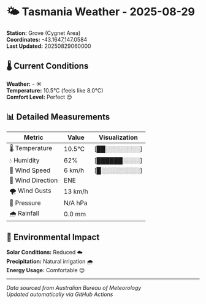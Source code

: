 # 🌤️ Tasmania Weather - 2025-08-29

**Station:** Grove (Cygnet Area)  
**Coordinates:** -43.1647,147.0584  
**Last Updated:** 20250829060000

## 🌡️ Current Conditions

**Weather:** - ☀️  
**Temperature:** 10.5°C (feels like 8.0°C)  
**Comfort Level:** Perfect 😌

## 📊 Detailed Measurements

| Metric | Value | Visualization |
|--------|-------|---------------|
| 🌡️ Temperature | 10.5°C | [██░░░░░░░░] |
| 💧 Humidity | 62% | [██████░░░░] |
| 💨 Wind Speed | 6 km/h | [█░░░░░░░░░] |
| 🧭 Wind Direction | ENE | |
| 🌪️ Wind Gusts | 13 km/h | |
| 🔽 Pressure | N/A hPa | |
| 🌧️ Rainfall | 0.0 mm | |

## 🌱 Environmental Impact

**Solar Conditions:** Reduced ☁️  
**Precipitation:** Natural irrigation 🌧️  
**Energy Usage:** Comfortable 😌

---
*Data sourced from Australian Bureau of Meteorology*  
*Updated automatically via GitHub Actions*
